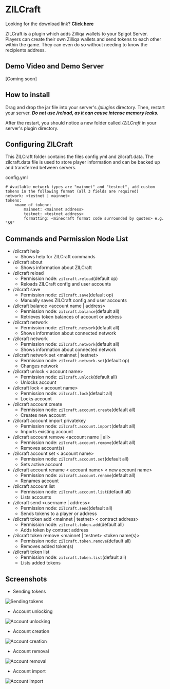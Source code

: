 
# ZILCraft
Looking for the download link? [**Click here**](https://github.com/Dodecane/ZILCraft/releases/download/v0.0.9/ZILCraft-0.0.9.jar)

ZILCraft is a plugin which adds Zilliqa wallets to your Spigot Server.<br>
Players can create their own Zilliqa wallets and send tokens to each other within the game. They can even do so without needing to know the recipients address.<br>

## Demo Video and Demo Server
[Coming soon]

## How to install

Drag and drop the jar file into your server's  _/plugins_  directory. Then, restart your server.  _**Do not use /reload, as it can cause intense memory leaks.**_

After the restart, you should notice a new folder called  _/ZILCraft_  in your server's plugin directory.

## Configuring ZILCraft

This ZILCraft folder contains the files config.yml and zilcraft.data. 
The zilcraft.data file is used to store player information and can be backed up and transferred between servers.

config.yml

```
# Available network types are "mainnet" and "testnet", add custom tokens in the following format (all 3 fields are required)
network: <testnet | mainnet>
tokens:
	<name of token>:
		mainnet: <mainnet address>
		testnet: <testnet address>
		formatting: <minecraft format code surrounded by quotes> e.g. "&9"
```

## Commands and Permission Node List

 - /zilcraft help
	 - Shows help for ZILCraft commands
 - /zilcraft about
	 - Shows information about ZILCraft
 - /zilcraft reload 
	 - Permission node: `zilcraft.reload`(default op)
	 - Reloads ZILCraft config and user accounts
 - /zilcraft save 
	 - Permission node: `zilcraft.save`(default op)
	 - Manually saves ZILCraft config and user accounts
 - /zilcraft balance <account name | address> 
	 - Permission node: `zilcraft.balance`(default all)
	 - Retrieves token balances of account or address
 - /zilcraft network
	 - Permission node: `zilcraft.network`(default all)
	 - Shows information about connected network
 - /zilcraft network
	 - Permission node: `zilcraft.network`(default all)
	 - Shows information about connected network
 - /zilcraft network set <mainnet | testnet>
	 - Permission node: `zilcraft.network.set`(default op)
	 - Changes network
 - /zilcraft unlock < account name> 
	 - Permission node: `zilcraft.unlock`(default all)
	 - Unlocks account
 - /zilcraft lock < account name>
	 - Permission node: `zilcraft.lock`(default all)
	 - Locks account
 - /zilcraft account create
	 - Permission node: `zilcraft.account.create`(default all)
	 - Creates new account
 - /zilcraft account import privatekey
	 - Permission node: `zilcraft.account.import`(default all)
	 - Imports existing account
 - /zilcraft account remove <account name | all>
	 - Permission node: `zilcraft.account.remove`(default all)
	 - Removes account(s)
 - /zilcraft account set < account name>
	 - Permission node: `zilcraft.account.set`(default all)
	 - Sets active account
 - /zilcraft account rename < account name> < new account name>
	 - Permission node: `zilcraft.account.rename`(default all)
	 - Renames account
 - /zilcraft account list
	 - Permission node: `zilcraft.account.list`(default all)
	 - Lists accounts
 - /zilcraft send <username | address>
	 - Permission node: `zilcraft.send`(default all)
	 - Sends tokens to a player or address
 - /zilcraft token add <mainnet | testnet> < contract address>
	 - Permission node: `zilcraft.token.add`(default all)
	 - Adds token by contract address
 - /zilcraft token remove <mainnet | testnet> <token name(s)>
	 - Permission node: `zilcraft.token.remove`(default all)
	 - Removes added token(s)
 - /zilcraft token list
	 - Permission node: `zilcraft.token.list`(default all)
	 - Lists added tokens

## Screenshots
- Sending tokens

![Sending tokens](https://i.imgur.com/eUER1oA.png)

- Account unlocking

![Account unlocking](https://i.imgur.com/gl6mhYr.png)

- Account creation

![Account creation](https://i.imgur.com/dNfAh4H.png)

- Account removal

![Account removal](https://i.imgur.com/8Ku38tP.png)

- Account import

![Account import](https://i.imgur.com/8GRA6S3.png)
